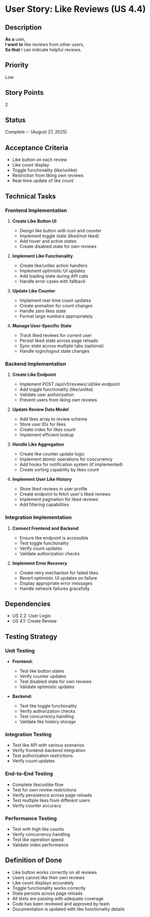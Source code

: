 # User Story: Like Reviews (US 4.4)

## Description
**As a** user,  
**I want to** like reviews from other users,  
**So that** I can indicate helpful reviews.

## Priority
Low

## Story Points
2

## Status
Complete ✅ (August 27, 2025)

## Acceptance Criteria
- Like button on each review
- Like count display
- Toggle functionality (like/unlike)
- Restriction from liking own reviews
- Real-time update of like count

## Technical Tasks

### Frontend Implementation
1. **Create Like Button UI**
   - Design like button with icon and counter
   - Implement toggle state (liked/not liked)
   - Add hover and active states
   - Create disabled state for own reviews

2. **Implement Like Functionality**
   - Create like/unlike action handlers
   - Implement optimistic UI updates
   - Add loading state during API calls
   - Handle error cases with fallback

3. **Update Like Counter**
   - Implement real-time count updates
   - Create animation for count changes
   - Handle zero likes state
   - Format large numbers appropriately

4. **Manage User-Specific State**
   - Track liked reviews for current user
   - Persist liked state across page reloads
   - Sync state across multiple tabs (optional)
   - Handle login/logout state changes

### Backend Implementation
1. **Create Like Endpoint**
   - Implement POST /api/v1/reviews/:id/like endpoint
   - Add toggle functionality (like/unlike)
   - Validate user authorization
   - Prevent users from liking own reviews

2. **Update Review Data Model**
   - Add likes array to review schema
   - Store user IDs for likes
   - Create index for likes count
   - Implement efficient lookup

3. **Handle Like Aggregation**
   - Create like counter update logic
   - Implement atomic operations for concurrency
   - Add hooks for notification system (if implemented)
   - Create sorting capability by likes count

4. **Implement User Like History**
   - Store liked reviews in user profile
   - Create endpoint to fetch user's liked reviews
   - Implement pagination for liked reviews
   - Add filtering capabilities

### Integration Implementation
1. **Connect Frontend and Backend**
   - Ensure like endpoint is accessible
   - Test toggle functionality
   - Verify count updates
   - Validate authorization checks

2. **Implement Error Recovery**
   - Create retry mechanism for failed likes
   - Revert optimistic UI updates on failure
   - Display appropriate error messages
   - Handle network failures gracefully

## Dependencies
- US 2.2: User Login
- US 4.1: Create Review

## Testing Strategy

### Unit Testing
- **Frontend:**
  - Test like button states
  - Verify counter updates
  - Test disabled state for own reviews
  - Validate optimistic updates

- **Backend:**
  - Test like toggle functionality
  - Verify authorization checks
  - Test concurrency handling
  - Validate like history storage

### Integration Testing
- Test like API with various scenarios
- Verify frontend-backend integration
- Test authorization restrictions
- Verify count updates

### End-to-End Testing
- Complete like/unlike flow
- Test for own review restrictions
- Verify persistence across page reloads
- Test multiple likes from different users
- Verify counter accuracy

### Performance Testing
- Test with high like counts
- Verify concurrency handling
- Test like operation speed
- Validate index performance

## Definition of Done
- Like button works correctly on all reviews
- Users cannot like their own reviews
- Like count displays accurately
- Toggle functionality works correctly
- State persists across page reloads
- All tests are passing with adequate coverage
- Code has been reviewed and approved by team
- Documentation is updated with like functionality details
